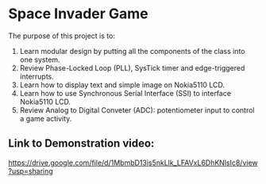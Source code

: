 # Space Invader Game
The purpose of this project is to:
1) Learn modular design by putting all the components of the class into one system. 
2) Review Phase-Locked Loop (PLL), SysTick timer and edge-triggered interrupts.
3) Learn how to display text and simple image on Nokia5110 LCD. 
4) Learn how to use Synchronous Serial Interface (SSI) to interface Nokia5110 LCD.
5) Review Analog to Digital Conveter (ADC): potentiometer input to control a game activity. 

## Link to Demonstration video: 
https://drive.google.com/file/d/1MbmbD13is5nkLlk_LFAVxL6DhKNlsIc8/view?usp=sharing
